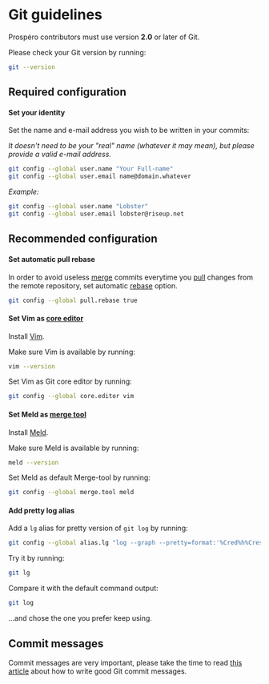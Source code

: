 # Git guidelines

Prospéro contributors must use version **2.0** or later of Git.

Please check your Git version by running:

```sh
git --version
```

## Required configuration

#### Set your identity

Set the name and e-mail address you wish to be written in your commits:

_It doesn't need to be your "real" name (whatever it may mean), but please provide a valid e-mail address._

```sh
git config --global user.name "Your Full-name"
git config --global user.email name@domain.whatever
```

_Example:_


```sh
git config --global user.name "Lobster"
git config --global user.email lobster@riseup.net
```

## Recommended configuration

#### Set automatic pull rebase

In order to avoid useless [merge](https://git-scm.com/docs/git-merge) commits everytime you [pull](https://www.git-scm.com/docs/git-pull) changes from the remote repository, set automatic [rebase](https://git-scm.com/book/en/v2/Git-Branching-Rebasing) option.

```sh
git config --global pull.rebase true
```

#### Set Vim as [core editor](https://www.git-scm.com/book/en/v2/Customizing-Git-Git-Configuration#_code_core_editor_code)

Install [Vim](https://www.vim.org/).

Make sure Vim is available by running:

```sh
vim --version
```

Set Vim as Git core editor by running:

```sh
git config --global core.editor vim
```

#### Set Meld as [merge tool](https://www.git-scm.com/book/en/v2/Customizing-Git-Git-Configuration#_external_merge_tools)

Install [Meld](https://meldmerge.org/).

Make sure Meld is available by running:

```sh
meld --version
```

Set Meld as default Merge-tool by running:

```sh
git config --global merge.tool meld
```

#### Add pretty log alias

Add a `lg` alias for pretty version of `git log` by running:

```sh
git config --global alias.lg "log --graph --pretty=format:'%Cred%h%Creset -%C(yellow)%d%Creset %s %Cgreen(%cr) %C(bold blue)<%an>%Creset'"
```

Try it by running:

```sh
git lg
```

Compare it with the default command output:

```sh
git log
```

...and chose the one you prefer keep using.

## Commit messages

Commit messages are very important, please take the time to read [this article](https://chris.beams.io/posts/git-commit/) about how to write good Git commit messages.
